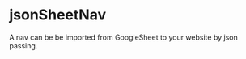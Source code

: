jsonSheetNav
============

A nav can be be imported from GoogleSheet to your website by json passing.
